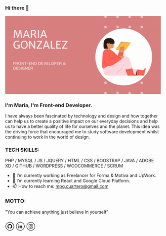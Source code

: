 ### Hi there 👋

![I am a Front-end Developer](https://github.com/MPGC/MPGC/blob/07aded6f4a33c0e6d6bf04972c4817ec2484db79/Maria%20Gonzalez.gif)

### I'm Maria, I'm Front-end Developer.
I have always been fascinated by technology and design and how together can help us to create a positive impact on our everyday decisions and help us to have a better quality of life for ourselves and the planet.
This idea was the driving force that encouraged me to study software development whilst continuing to work in the world of design.

### TECH SKILLS:  
PHP / MYSQL / JS / JQUERY / HTML / CSS / BOOSTRAP / JAVA / ADOBE XD / GITHUB / WORDPRESS / WOOCOMMERCE / SCRUM 

- 🔭 I’m currently working as Freelancer for Forma & Motiva and UpWork. 
- 🌱 I’m currently learning React and Google Cloud Platform.
- 📫 How to reach me: mpg.cuartero@gmail.com 

### MOTTO:
"You can achieve anything just believe in yourself"

###

[<img src='https://github.com/MPGC/MPGC/blob/main/git.png' alt='github' height='30'>](https://github.com/https://github.com/MPGC) [<img src='https://github.com/MPGC/MPGC/blob/main/in.png' alt='linkedin' height='30'>](https://www.linkedin.com/in/www.linkedin.com/in/mpgcuartero/)  [<img src='https://github.com/MPGC/MPGC/blob/main/ig.png' alt='github' height='30'>](https://www.instagram.com/uxui.gonzalez/)

